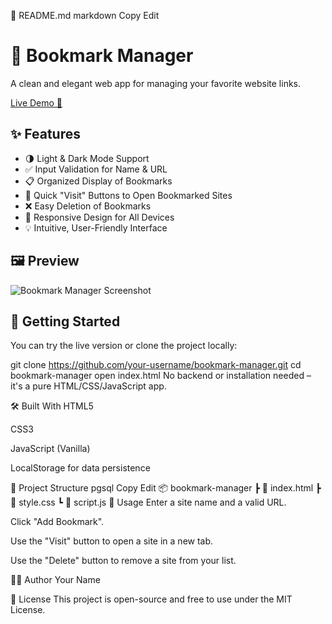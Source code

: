 📝 README.md
markdown
Copy
Edit
# 🔖 Bookmark Manager

A clean and elegant web app for managing your favorite website links.

[Live Demo 🚀](https://book-mark-rho.vercel.app/)

## ✨ Features

- 🌗 Light & Dark Mode Support
- ✅ Input Validation for Name & URL
- 📋 Organized Display of Bookmarks
- 🔗 Quick "Visit" Buttons to Open Bookmarked Sites
- ❌ Easy Deletion of Bookmarks
- 📱 Responsive Design for All Devices
- 💡 Intuitive, User-Friendly Interface

## 🖼️ Preview

![Bookmark Manager Screenshot](https://book-mark-rho.vercel.app/preview.png) <!-- Optional: add your own screenshot -->

## 🚀 Getting Started

You can try the live version or clone the project locally:


git clone https://github.com/your-username/bookmark-manager.git
cd bookmark-manager
open index.html
No backend or installation needed – it's a pure HTML/CSS/JavaScript app.

🛠️ Built With
HTML5

CSS3

JavaScript (Vanilla)

LocalStorage for data persistence

📁 Project Structure
pgsql
Copy
Edit
📦 bookmark-manager
 ┣ 📄 index.html
 ┣ 📄 style.css
 ┗ 📄 script.js
📌 Usage
Enter a site name and a valid URL.

Click "Add Bookmark".

Use the "Visit" button to open a site in a new tab.

Use the "Delete" button to remove a site from your list.

🧑‍💻 Author
Your Name <!-- Replace with your actual link -->

📄 License
This project is open-source and free to use under the MIT License.








